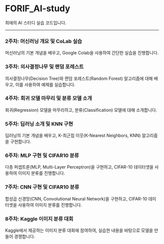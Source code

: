# FORIF_AI-study
최애의 AI 스터디 실습 코드입니다.

---

### 2주차: 머신러닝 개요 및 CoLab 실습

머신러닝의 기본 개념을 배우고, Google Colab을 사용하여 간단한 실습을 진행합니다.

### 3주차: 의사결정나무 및 랜덤 포레스트

의사결정나무(Decision Tree)와 랜덤 포레스트(Random Forest) 알고리즘에 대해 배우고, 이를 사용하여 예제를 실습합니다.

### 4주차: 회귀 모델 마무리 및 분류 모델 소개

회귀(Regression) 모델을 마무리하고, 분류(Classification) 모델에 대해 소개합니다.

### 5주차: 딥러닝 소개 및 KNN 구현

딥러닝의 기본 개념을 배우고, K-최근접 이웃(K-Nearest Neighbors, KNN) 알고리즘을 구현합니다.

### 6주차: MLP 구현 및 CIFAR10 분류

다층 퍼셉트론(MLP, Multi-Layer Perceptron)을 구현하고, CIFAR-10 데이터셋을 사용하여 이미지 분류를 진행합니다.

### 7주차: CNN 구현 및 CIFAR10 분류

합성곱 신경망(CNN, Convolutional Neural Network)을 구현하고, CIFAR-10 데이터셋을 사용하여 이미지 분류를 진행합니다.

### 8주차: Kaggle 이미지 분류 대회

Kaggle에서 제공하는 이미지 분류 대회에 참여하여, 실습한 내용을 바탕으로 모델을 만들어 경쟁합니다.
